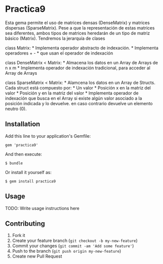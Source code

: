 # Practica9

  Esta gema permite el uso de matrices densas (DenseMatrix) y matrices dispersas (SparseMatrix).
  Pese a que la representación de estas matrices sea diferentes, ambos tipos de matrices heredarán
  de un tipo de matriz básico (Matrix).
  Tendremos la jerarquía de clases
  
  class Matrix: 
    * Implementa operador abstracto de indexación.
    * Implementa operadores + - * que usan el operador de indexación
  
  class DenseMatrix < Matrix:
    * Almacena los datos en un Array de Arrays de n x m
    * Implementa operador de indexación tradicional, para acceder al Array de Arrays
  
  class SparseMatrix < Matrix:
    * Alamcena los datos en un Array de Structs. Cada struct está compuesto por:
      * Un valor
      * Posición x en la matriz del valor
      * Posición y en la matriz del valor
    * Implementa operador de indexación que busca en el Array si existe algún valor asociado a la posición 
      indicada y lo devuelve. en caso contrario devuelve un elemento neutro (0).

## Installation

Add this line to your application's Gemfile:

    gem 'practica9'

And then execute:

    $ bundle

Or install it yourself as:

    $ gem install practica9

## Usage

TODO: Write usage instructions here

## Contributing

1. Fork it
2. Create your feature branch (`git checkout -b my-new-feature`)
3. Commit your changes (`git commit -am 'Add some feature'`)
4. Push to the branch (`git push origin my-new-feature`)
5. Create new Pull Request
